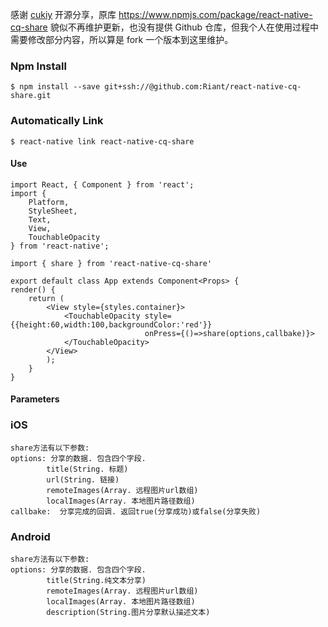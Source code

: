 
感谢 [cukiy](https://www.npmjs.com/~cukiy) 开源分享，原库 https://www.npmjs.com/package/react-native-cq-share 貌似不再维护更新，也没有提供 Github 仓库，但我个人在使用过程中需要修改部分内容，所以算是 fork 一个版本到这里维护。

### Npm Install

```shell
$ npm install --save git+ssh://@github.com:Riant/react-native-cq-share.git
```

### Automatically Link

```shell
$ react-native link react-native-cq-share
```


#### Use
```
import React, { Component } from 'react';
import {
    Platform,
    StyleSheet,
    Text,
    View,
    TouchableOpacity
} from 'react-native';

import { share } from 'react-native-cq-share'

export default class App extends Component<Props> {
render() {
    return (
        <View style={styles.container}>
            <TouchableOpacity style={{height:60,width:100,backgroundColor:'red'}}
                              onPress={()=>share(options,callbake)}>
            </TouchableOpacity>
        </View>
        );
    }
}
```
#### Parameters

### iOS
```
share方法有以下参数:
options: 分享的数据. 包含四个字段.
        title(String. 标题)
        url(String. 链接)
        remoteImages(Array. 远程图片url数组)
        localImages(Array. 本地图片路径数组)
callbake:  分享完成的回调. 返回true(分享成功)或false(分享失败)
```

### Android
```
share方法有以下参数:
options: 分享的数据. 包含四个字段.
        title(String.纯文本分享)
        remoteImages(Array. 远程图片url数组)
        localImages(Array. 本地图片路径数组)
        description(String.图片分享默认描述文本)    
```

